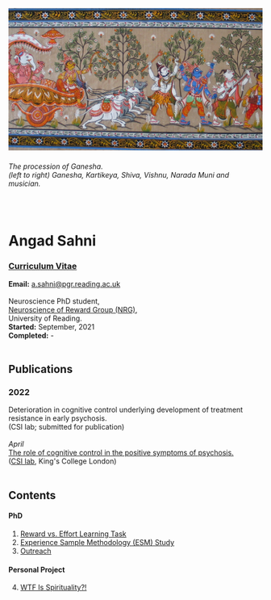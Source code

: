 <p align="center"> <img width="900" src="imgs/intro.png" alt="ganesha"> </p>

###### *The procession of Ganesha.* <br> *(left to right) Ganesha, Kartikeya, Shiva, Vishnu, Narada Muni and musician.*
<br>


# Angad Sahni 
### [Curriculum Vitae](pdfs/CV.pdf) 
**Email:** a.sahni@pgr.reading.ac.uk 
<br><br>
Neuroscience PhD student,<br>
[Neuroscience of Reward Group (NRG)](https://www.nrg-lab.co.uk/),<br> 
University of Reading.<br>
**Started:** September, 2021 <br>
**Completed:** - 
<br>
<br>

## Publications

### 2022
Deterioration in cognitive control underlying development of treatment resistance in early psychosis. <br>
(CSI lab; submitted for publication)
<br><br>
*April*<br>
[The role of cognitive control in the positive symptoms of psychosis.](https://doi.org/10.1016/j.nicl.2022.103004) <br> 
([CSI lab](http://www.csilab.org/), King's College London) 
<br> 
<br> 



## Contents 
#### PhD

1. [Reward vs. Effort Learning Task](task.md) <br>
2. [Experience Sample Methodology (ESM) Study](esm1.md) <br>
3. [Outreach](outreach.md) <br>

#### Personal Project

4. [WTF Is Spirituality?!](personal/main.md) <br>

